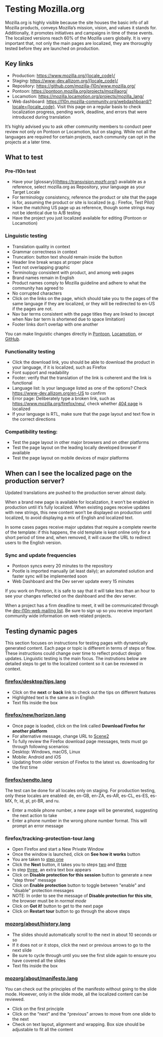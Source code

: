 # Testing Mozilla.org

Mozilla.org is highly visible because the site houses the basic info of all Mozilla products, conveys Mozilla’s mission, vision, and values it stands for. Additionally, it promotes initiatives and campaigns in time of these events. The localized versions reach 60% of the Mozilla users globally. It is very important that, not only the main pages are localized, they are thoroughly tested before they are launched on production.

## Key links
* Production: https://www.mozilla.org/{locale_code}/
* Staging: https://www-dev.allizom.org/{locale_code}/
* Repository: https://github.com/mozilla-l10n/www.mozilla.org/
* Pontoon: https://pontoon.mozilla.org/projects/mozillaorg/
* Locamotion: https://mozilla.locamotion.org/projects/mozilla_lang/
* Web dashboard: https://l10n.mozilla-community.org/webdashboard/?locale={locale_code}. Visit this page on a regular basis to check localization progress, pending work, deadline, and errors that were introduced during translation

It’s highly advised you to ask other community members to conduct peer review not only on Pontoon or Locamotion, but on staging. While not all the languages are required for certain projects, each community can opt in the projects at a later time.

## What to test

### Pre-l10n test
* Have your [glossary]((https://transvision.mozfr.org/) available as a reference, select mozilla.org as Repository, your language as your Target Locale
* For terminology consistency, reference the product or site that the page is for, assuming the product or site is localized (e.g.: Firefox, Test Pilot)
* Have the matching US page up as reference, though some strings may not be identical due to A/B testing
* Have the project you just localized available for editing (Pontoon or Locamotion)

### Linguistic testing
* Translation quality in context
* Grammar correctness in context
* Truncation: button text should remain inside the button
* Header line break wraps at proper place
* Text not overlapping graphic
* Terminology consistent with product, and among web pages
* Brand names remain in English
* Product names comply to Mozilla guideline and adhere to what the community has agreed to
* No corrupted characters
* Click on the links on the page, which should take you to the pages of the same language if they are localized, or they will be redirected to en-US if the pages are not.
* Nav bar terms consistent with the page titles they are linked to (except when Nav bar term is shortened due to space limitation)
* Footer links don’t overlap with one another

You can make linguistic changes directly in [Pontoon](https://pontoon.mozilla.org/projects/mozillaorg/), [Locamotion](https://mozilla.locamotion.org/projects/mozilla_lang/), or [GitHub](https://github.com/mozilla-l10n/www.mozilla.org/).

### Functionality testing
* Click the download link, you should be able to download the product in your language, if it is localized, such as Firefox
* Font support and readability
* Footer: verify that the translation of the link is coherent and the link is functional
* Language list: Is your language listed as one of the options? Check https://www-dev.allizom.org/en-US to confirm
* Error page: Deliberately type a broken link, such as https://www.mozilla.org/firefox/neu/, check whether [404 page](https://www-dev.allizom.org/404/) is localized
* If your language is RTL, make sure that the page layout and text flow in the correct directions

### Compatibility testing:
* Test the page layout in other major browsers and on other platforms
* Test the page layout on the leading locally developed browser if available
* Test the page layout on mobile devices of major platforms

## When can I see the localized page on the production server?

Updated translations are pushed to the production server almost daily.

When a brand new page is available for localization, it won’t be enabled in production until it’s fully localized. When existing pages receive updates with new strings, this new content won’t be displayed on production until localized, to avoid displaying a mix of English and localized text.

In some cases pages receive major updates that require a complete rewrite of the template: if this happens, the old template is kept online only for a short period of time and, when removed, it will cause the URL to redirect users to the English version.

### Sync and update frequencies
* Pontoon syncs every 20 minutes to the repository
* Pootle is imported manually (at least daily); an automated solution and faster sync will be implemented soon
* Web Dashboard and the Dev server update every 15 minutes

If you work on Pontoon, it is safe to say that it will take less than an hour to see your changes reflected on the dashboard and the dev server.

When a project has a firm deadline to meet, it will be communicated through the [dev-l10n-web mailing list](https://lists.mozilla.org/listinfo/dev-l10n-web). Be sure to sign up so you receive important community wide information on web related projects.

## Testing dynamic pages
This section focuses on instructions for testing pages with dynamically generated content. Each page or topic is different in terms of steps or flow. These instructions could change over time to reflect product design updates. Linguistic testing is the main focus. The instrutions below are detailed steps to get to the localized content so it can be reviewed in context.

### [firefox/desktop/tips.lang](https://www.mozilla.org/firefox/desktop/tips/)   
* Click on the **next** or **back** link to check out the tips on different features
* Highlighted text is the same as in English
* Text fits inside the box

### [firefox/new/horizon.lang](https://www.mozilla.org/firefox/new/)
* Once page is loaded, click on the link called **Download Firefox for another platform**
* For alternative message, change URL to [Scene2](https://www.mozilla.org/firefox/new/?scene=2)
* To fully review the Firefox download page messages, tests must go through following scenarios:
 * Desktop: Windows, macOS, Linux
 * Mobile: Android and iOS
 * Updating from older version of Firefox to the latest vs. downloading for the first time

### [firefox/sendto.lang](https://www-dev.allizom.org/styleguide/docs/send-to-device/)
The test can be done for all locales only on staging. For production testing, only these locales are enabled: de, en-GB, en-ZA, es-AR, es-CL, es-ES, es-MX, fr, id, pl, pt-BR, and ru.
* Enter a mobile phone number, a new page will be generated, suggesting the next action to take
* Enter a phone number in the wrong phone number format. This will prompt an error message

### firefox/tracking-protection-tour.lang
* Open Firefox and start a New Private Window
* Once the window is launched, click on **See how it works** button
* You are taken to [step one](https://www.mozilla.org/firefox/51.0.1/tracking-protection/start/?step=1)
* Click the **Next** button, it takes you to steps [two](https://www.mozilla.org/firefox/51.0.1/tracking-protection/start/?step=2) and [three](https://www.mozilla.org/firefox/51.0.1/tracking-protection/start/?step=3)
* In step [three](https://www.mozilla.org/firefox/51.0.1/tracking-protection/start/?step=3), an extra text box appears 
* Click on **Disable protection for this session** button to generate a new "step three" message  
* Click on **Enable protection** button to toggle between "enable" and "disable" protection messages
 * NOTE: In order to see the message of **Disable protection for this site**, the browser must be in _normal mode_
* Click on **Got it!** button to get to the next page
* Click on **Restart tour** button to go through the above steps  

### [mozorg/about/history.lang](https://www.mozilla.org/about/history/)
* The slides should automatically scroll to the next in about 10 seconds or so 
* If it does not or it stops, click the next or previous arrows to go to the next slide
* Be sure to cycle through until you see the first slide again to ensure you have covered all the slides
* Text fits inside the box
 
### [mozorg/about/manifesto.lang](https://www.mozilla.org/about/manifesto/)
You can check out the principles of the manifesto without going to the slide mode. However, only in the slide mode, all the localized content can be reviewed.
* Click on the first principle
* Click on the “next” and the “previous” arrows to move from one slide to the next
* Check on text layout, alignment and wrapping. Box size should be adjustable to fit all the content
